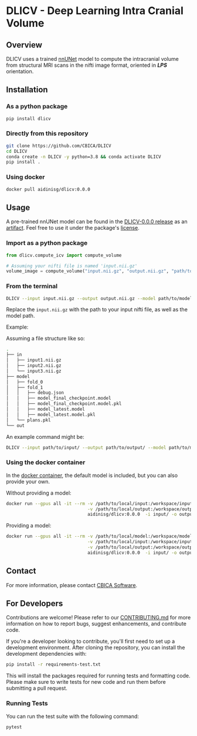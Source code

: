 # DLICV - Deep Learning Intra Cranial Volume

## Overview

DLICV uses a trained [nnUNet](https://github.com/MIC-DKFZ/nnUNet/tree/nnunetv1) model to compute the intracranial volume from structural MRI scans in the nifti image format, oriented in _**LPS**_ orientation.

## Installation

### As a python package

```bash
pip install dlicv
```

### Directly from this repository

```bash
git clone https://github.com/CBICA/DLICV
cd DLICV
conda create -n DLICV -y python=3.8 && conda activate DLICV
pip install .
```

### Using docker

```bash
docker pull aidinisg/dlicv:0.0.0
```

## Usage

A pre-trained nnUNet model can be found in the [DLICV-0.0.0 release](https://github.com/CBICA/DLICV/releases/tag/v0.0.0) as an [artifact](https://github.com/CBICA/DLICV/releases/download/v0.0.0/model.zip). Feel free to use it under the package's [license](LICENSE).

### Import as a python package

```python
from dlicv.compute_icv import compute_volume

# Assuming your nifti file is named 'input.nii.gz'
volume_image = compute_volume("input.nii.gz", "output.nii.gz", "path/to/model/")
```

### From the terminal

```bash
DLICV --input input.nii.gz --output output.nii.gz --model path/to/model
```

Replace the `input.nii.gz` with the path to your input nifti file, as well as the model path.

Example:

Assuming a file structure like so:

```bash
.
├── in
│   ├── input1.nii.gz
│   ├── input2.nii.gz
│   └── input3.nii.gz
├── model
│   ├── fold_0
│   ├── fold_1
│   │   ├── debug.json
│   │   ├── model_final_checkpoint.model
│   │   ├── model_final_checkpoint.model.pkl
│   │   ├── model_latest.model
│   │   ├── model_latest.model.pkl
│   └── plans.pkl
└── out
```

An example command might be:

```bash
DLICV --input path/to/input/ --output path/to/output/ --model path/to/model/
```

### Using the docker container

In the [docker container](https://hub.docker.com/repository/docker/aidinisg/dlicv/general), the default model is included, but you can also provide your own.

Without providing a model:

```bash
docker run --gpus all -it --rm -v /path/to/local/input:/workspace/input \
                               -v /path/to/local/output:/workspace/output \
                               aidinisg/dlicv:0.0.0  -i input/ -o output/
```

Providing a model:

```bash
docker run --gpus all -it --rm -v /path/to/local/model:/workspace/model \
                               -v /path/to/local/input:/workspace/input \
                               -v /path/to/local/output:/workspace/output \
                               aidinisg/dlicv:0.0.0  -i input/ -o output/  --model model/
```

## Contact

For more information, please contact [CBICA Software](mailto:software@cbica.upenn.edu).

## For Developers

Contributions are welcome! Please refer to our [CONTRIBUTING.md](CONTRIBUTING.md) for more information on how to report bugs, suggest enhancements, and contribute code.

If you're a developer looking to contribute, you'll first need to set up a development environment. After cloning the repository, you can install the development dependencies with:

```bash
pip install -r requirements-test.txt
```

This will install the packages required for running tests and formatting code. Please make sure to write tests for new code and run them before submitting a pull request.

### Running Tests

You can run the test suite with the following command:

```bash
pytest
```
